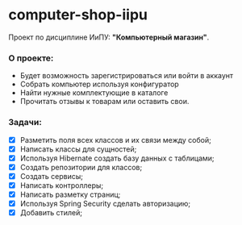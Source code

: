 # computer-shop-iipu

Проект по дисциплине ИиПУ: **"Компьютерный магазин"**.

### О проекте:
* Будет возможность зарегистрироваться или войти в аккаунт
* Cобрать компьютер используя конфигуратор
* Найти нужные комплектующие в каталоге
* Прочитать отзывы к товарам или оставить свои.

### Задачи:
- [x] Разметить поля всех классов и их связи между собой;
- [x] Написать классы для сущностей;
- [x] Используя Hibernate создать базу данных с таблицами;
- [x] Создать репозитории для классов;
- [x] Создать сервисы;
- [x] Написать контроллеры;
- [x] Написать разметку страниц;
- [x] Используя Spring Security сделать авторизацию;
- [x] Добавить стилей;
